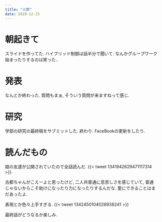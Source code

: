 ```yaml
---
title: "火葬"
date: 2020-12-25
---
```


# 朝起きて
スライドを作ってた. ハイブリッド制御は話半分で聞いて. なんかグループワーク始まったりするのは笑った..

# 発表
なんとか終わった. 質問もまぁ, そういう質問が来ますねって感じ.

# 研究
学部の研究の最終稿をサブミットした. 終わり. FaceBookの更新をしたり.
# 読んだもの
娘の友達が公開されていたので全話読んだ.
{{< tweet 1341942629471117314 >}}

古都ちゃんがこえーよと思ったけど, 二人共普通に息苦しさを感じていて, 普通じゃないからこそ助けになったり力になったりするんだな. 愛にできることはまだあったよ.

表現とか色々上手すぎる.
{{< tweet 1342450104028938241 >}}

最終話がどうなるか楽しみ.
